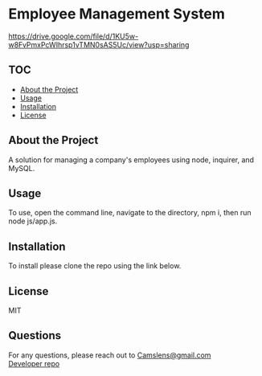 # Employee Management System 
https://drive.google.com/file/d/1KU5w-w8FvPmxPcWIhrsp1vTMN0sAS5Uc/view?usp=sharing
 ## TOC
- [About the Project](#About-the-Project)
- [Usage](#Usage)
- [Installation](#Installation)
- [License](#License) 
## About the Project  
A solution for managing a company's employees using node, inquirer, and MySQL.
## Usage  
To use, open the command line, navigate to the directory, npm i, then run node js/app.js.   
## Installation  
To install please clone the repo using the link below.  
## License
MIT
## Questions
For any questions, please reach out to <Camslens@gmail.com>  
[Developer repo](http://github.com/Chickey49)